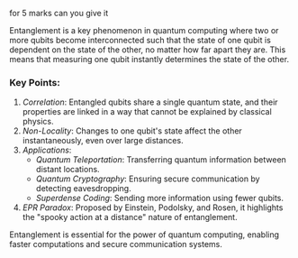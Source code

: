 
for 5 marks can you give it

Entanglement is a key phenomenon in quantum computing where two or more qubits become interconnected such that the state of one qubit is dependent on the state of the other, no matter how far apart they are. This means that measuring one qubit instantly determines the state of the other.

### Key Points:
1. *Correlation*: Entangled qubits share a single quantum state, and their properties are linked in a way that cannot be explained by classical physics.
2. *Non-Locality*: Changes to one qubit's state affect the other instantaneously, even over large distances.
3. *Applications*:
   - *Quantum Teleportation*: Transferring quantum information between distant locations.
   - *Quantum Cryptography*: Ensuring secure communication by detecting eavesdropping.
   - *Superdense Coding*: Sending more information using fewer qubits.
4. *EPR Paradox*: Proposed by Einstein, Podolsky, and Rosen, it highlights the "spooky action at a distance" nature of entanglement.

Entanglement is essential for the power of quantum computing, enabling faster computations and secure communication systems.